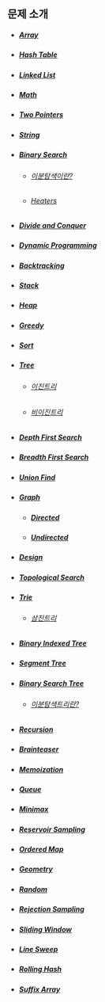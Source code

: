 ## 문제 소개

* ##### [Array]()
* ##### [Hash Table]()
    <!-- * ###### [가장 긴 팰린드롬]()
    * ###### [위장]() -->
* ##### [Linked List]()
* ##### [Math]()
    <!-- * ###### [124 나라의 숫자]() -->
* ##### [Two Pointers]()
* ##### [String]()
* ##### [Binary Search](./BinarySearch/note.md)
    * ###### [이분탐색이란?](./BinarySearch/note.md)
    * ###### [Heaters](./BinarySearch/heaters.md)
* ##### [Divide and Conquer]()
* ##### [Dynamic Programming]()
    <!-- * ###### [가장 큰 정사각형 찾기]()
    * ###### [Longest String Chain]() -->
* ##### [Backtracking]()
* ##### [Stack]()
* ##### [Heap]()
    <!-- * ###### [디스크 컨트롤러]() -->
* ##### [Greedy]()
    <!-- * ###### [큰 수 만들기]() -->
* ##### [Sort]()
<!-- * ##### [Bit Manipulation]() -->
* ##### [Tree](./Tree/note.md)
    * ###### [이진트리](BinaryTree/note.md)
    * ###### [비이진트리](NonBinaryTree/Trie/note.md)
* ##### [Depth First Search]()
    <!-- * ###### [여행경로]()
    * ###### [프렌즈 4블록]() -->
* ##### [Breadth First Search]()
    <!-- * ###### [여행경로]()
    * ###### [프렌즈 4블록]() -->
* ##### [Union Find]()
* ##### [Graph]()
    * ##### [Directed]()
    * ##### [Undirected]()
* ##### [Design]()
* ##### [Topological Search]()
* ##### [Trie]()
    * ###### [삼진트리](Trie/note.md)
* ##### [Binary Indexed Tree]()
* ##### [Segment Tree]()
* ##### [Binary Search Tree]()
    * ###### [이분탐색트리란?](./BinarySearchTree/note.md)
* ##### [Recursion]()
* ##### [Brainteaser]()
* ##### [Memoization]()
* ##### [Queue]()
    <!-- * ###### [셔틀버스]()
    * ###### [디스크 컨트롤러]() -->
* ##### [Minimax]()
* ##### [Reservoir Sampling]()
* ##### [Ordered Map]()
* ##### [Geometry]()
* ##### [Random]()
* ##### [Rejection Sampling]()
* ##### [Sliding Window]()
* ##### [Line Sweep]()
* ##### [Rolling Hash]()
* ##### [Suffix Array]()

